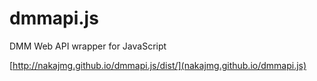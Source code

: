 dmmapi.js
=========

DMM Web API wrapper for JavaScript

[http://nakajmg.github.io/dmmapi.js/dist/](nakajmg.github.io/dmmapi.js)
